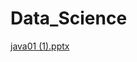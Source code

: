 # Data_Science

[java01 (1).pptx](https://github.com/user-attachments/files/19003103/java01.1.pptx)
